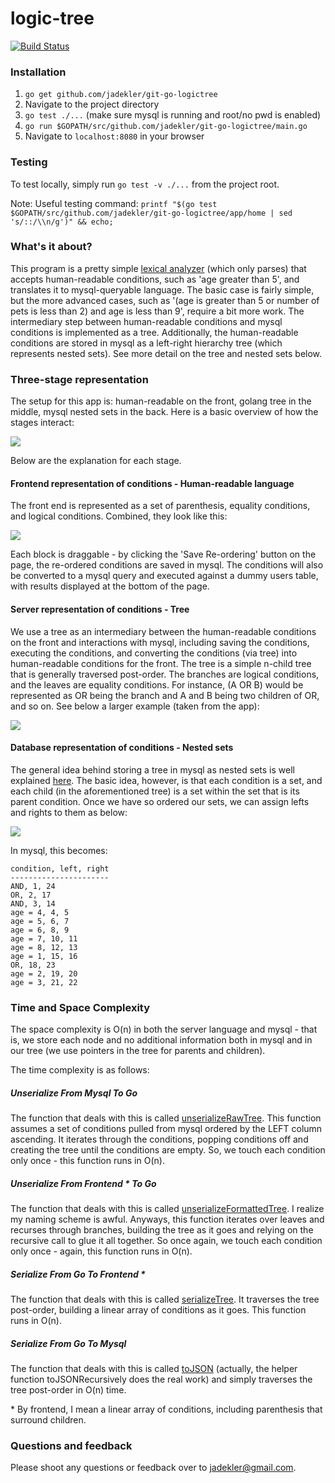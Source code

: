 logic-tree
===============

[![Build Status](https://travis-ci.org/jadekler/git-go-logictree.svg?branch=master)](https://travis-ci.org/jadekler/git-go-logictree)

### Installation

1. `go get github.com/jadekler/git-go-logictree`
1. Navigate to the project directory
1. `go test ./...` (make sure mysql is running and root/no pwd is enabled)
1. `go run $GOPATH/src/github.com/jadekler/git-go-logictree/main.go`
1. Navigate to `localhost:8080` in your browser

### Testing

To test locally, simply run `go test -v ./...` from the project root.

Note: Useful testing command: `printf "$(go test $GOPATH/src/github.com/jadekler/git-go-logictree/app/home | sed 's/::/\\n/g')" && echo;`

### What's it about?

This program is a pretty simple [lexical analyzer](http://en.wikipedia.org/wiki/Lexical_analysis) (which only parses) that accepts human-readable conditions, such as 'age greater than 5', and translates it to mysql-queryable language. The basic case is fairly simple, but the more advanced cases, such as '(age is greater than 5 or number of pets is less than 2) and age is less than 9', require a bit more work. The intermediary step between human-readable conditions and mysql conditions is implemented as a tree. Additionally, the human-readable conditions are stored in mysql as a left-right hierarchy tree (which represents nested sets). See more detail on the tree and nested sets below.

### Three-stage representation

The setup for this app is: human-readable on the front, golang tree in the middle, mysql nested sets in the back. Here is a basic overview of how the stages interact:

![](https://raw.github.com/jadekler/git-go-logictree/master/logictree-static/images/flowchart.png)

Below are the explanation for each stage.

#### Frontend representation of conditions - Human-readable language

The front end is represented as a set of parenthesis, equality conditions, and logical conditions. Combined, they look like this:

![](https://raw.github.com/jadekler/git-go-logictree/master/logictree-static/images/conditions.png)

Each block is draggable - by clicking the 'Save Re-ordering' button on the page, the re-ordered conditions are saved in mysql. The conditions will also be converted to a mysql query and executed against a dummy users table, with results displayed at the bottom of the page.

#### Server representation of conditions - Tree

We use a tree as an intermediary between the human-readable conditions on the front and interactions with mysql, including saving the conditions, executing the conditions, and converting the conditions (via tree) into human-readable conditions for the front. The tree is a simple n-child tree that is generally traversed post-order. The branches are logical conditions, and the leaves are equality conditions. For instance, (A OR B) would be represented as OR being the branch and A and B being two children of OR, and so on. See below a larger example (taken from the app):

![](https://raw.github.com/jadekler/git-go-logictree/master/logictree-static/images/tree.png)

#### Database representation of conditions - Nested sets

The general idea behind storing a tree in mysql as nested sets is well explained [here](http://mikehillyer.com/articles/managing-hierarchical-data-in-mysql/). The basic idea, however, is that each condition is a set, and each child (in the aforementioned tree) is a set within the set that is its parent condition. Once we have so ordered our sets, we can assign lefts and rights to them as below:

![](https://raw.github.com/jadekler/git-go-logictree/master/logictree-static/images/nested_sets.png)

In mysql, this becomes:

```
condition, left, right
----------------------
AND, 1, 24
OR, 2, 17
AND, 3, 14
age = 4, 4, 5
age = 5, 6, 7
age = 6, 8, 9
age = 7, 10, 11
age = 8, 12, 13
age = 1, 15, 16
OR, 18, 23
age = 2, 19, 20
age = 3, 21, 22
```

### Time and Space Complexity

The space complexity is O(n) in both the server language and mysql - that is, we store each node and no additional information both in mysql and in our tree (we use pointers in the tree for parents and children).

The time complexity is as follows:

##### Unserialize From Mysql To Go

The function that deals with this is called [unserializeRawTree](https://github.com/jadekler/git-go-logictree/blob/master/app/home/unserialize.go#L71). This function assumes a set of conditions pulled from mysql ordered by the LEFT column ascending. It iterates through the conditions, popping conditions off and creating the tree until the conditions are empty. So, we touch each condition only once - this function runs in O(n).

##### Unserialize From Frontend * To Go

The function that deals with this is called [unserializeFormattedTree](https://github.com/jadekler/git-go-logictree/blob/master/app/home/unserialize.go#L11). I realize my naming scheme is awful. Anyways, this function iterates over leaves and recurses through branches, building the tree as it goes and relying on the recursive call to glue it all together. So once again, we touch each condition only once - again, this function runs in O(n).

##### Serialize From Go To Frontend *

The function that deals with this is called [serializeTree](https://github.com/jadekler/git-go-logictree/blob/master/app/home/serialize.go#L8). It traverses the tree post-order, building a linear array of conditions as it goes. This function runs in O(n).

##### Serialize From Go To Mysql

The function that deals with this is called [toJSON](https://github.com/jadekler/git-go-logictree/blob/master/app/home/helpers.go#L30) (actually, the helper function toJSONRecursively does the real work) and simply traverses the tree post-order in O(n) time.

\* By frontend, I mean a linear array of conditions, including parenthesis that surround children.

### Questions and feedback

Please shoot any questions or feedback over to jadekler@gmail.com.
